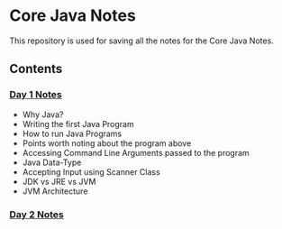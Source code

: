 # Core Java Notes

This repository is used for saving all the notes for the Core Java Notes.

## Contents

### [Day 1 Notes](./day1/day1.md)

- Why Java?
- Writing the first Java Program
- How to run Java Programs
- Points worth noting about the program above
- Accessing Command Line Arguments passed to the program
- Java Data-Type
- Accepting Input using Scanner Class
- JDK vs JRE vs JVM
- JVM Architecture

### [Day 2 Notes](./day2/day2.md)
